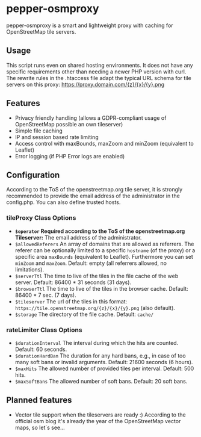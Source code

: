 # pepper-osmproxy
pepper-osmproxy is a smart and lightweight proxy with caching for OpenStreetMap tile servers.

## Usage
This script runs even on shared hosting environments. It does not have any specific requirements other than needing a newer PHP version with curl. The rewrite rules in the .htaccess file adapt the typical URL schema for tile servers on this proxy: https://proxy.domain.com/{z}/{x}/{y}.png

## Features
- Privacy friendly handling (allows a GDPR-compliant usage of OpenStreetMap possible an own tileserver)
- Simple file caching
- IP and session based rate limiting
- Access control with maxBounds, maxZoom and minZoom (equivalent to Leaflet)
- Error logging (if PHP Error logs are enabled)

## Configuration

According to the ToS of the openstreetmap.org tile server, it is strongly recommended to provide the email address of the administrator in the config.php. You can also define trusted hosts.

### tileProxy Class Options
- **`$operator` Required according to the ToS of the openstreetmap.org Tileserver:** The email address of the administrator.
- `$allowedReferers` An array of domains that are allowed as referrers. The referer can be optionally limited to a specific `hostname` (of the proxy) or a specific area `maxBounds` (equivalent to Leaflet). Furthermore you can set `minZoom` and `maxZoom`. Default: empty (all referrers allowed, no limitations).
- `$serverTtl` The time to live of the tiles in the file cache of the web server. Default: 86400 * 31 seconds (31 days).
- `$browserTtl` The time to live of the tiles in the browser cache. Default: 86400 * 7 sec. (7 days).
- `$tileserver` The url of the tiles in this format: `https://tile.openstreetmap.org/{z}/{x}/{y}.png` (also default).
- `$storage` The directory of the file cache. Default: `cache/`

### rateLimiter Class Options
- `$durationInterval` The interval during which the hits are counted. Default: 60 seconds.
- `$durationHardBan` The duration for any hard bans, e.g., in case of too many soft bans or invalid arguments. Default: 21600 seconds (6 hours).
- `$maxHits` The allowed number of provided tiles per interval. Default: 500 hits.
- `$maxSoftBans` The allowed number of soft bans. Default: 20 soft bans.

## Planned features
- Vector tile support when the tileservers are ready :) According to the official osm blog it's already the year of the OpenStreetMap vector maps, so let´s see...
